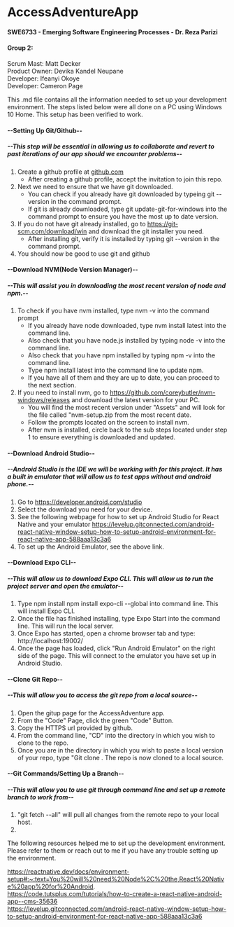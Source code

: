 # **AccessAdventureApp**
#### SWE6733 - Emerging Software Engineering Processes - Dr. Reza Parizi

#### **Group 2:**
Scrum Mast: Matt Decker  
Product Owner: Devika Kandel Neupane    
Developer: Ifeanyi Okoye   
Developer: Cameron Page  
 
This .md file contains all the information needed to set up your development environment. The steps listed below were all done on a PC using Windows 10 Home. This setup has been verified to work.  
  
#### --Setting Up Git/Github--
##### --This step will be essential in allowing us to collaborate and revert to past iterations of our app should we encounter problems--
  
  1. Create a github profile at [github.com](https://github.com/)
     - After creating a github profile, accept the invitation to join this repo.
  2. Next we need to ensure that we have git downloaded. 
     - You can check if you already have git downloaded by typeing git --version in the command prompt.
     - If git is already downloaded, type git update-git-for-windows into the command prompt to ensure you have the most up to date version.
  3. If you do not have git already installed, go to https://git-scm.com/download/win and download the git installer you need.
     - After installing git, verify it is installed by typing git --version in the command prompt.
  4. You should now be good to use git and github    
  
#### --Download NVM(Node Version Manager)--
##### --This will assist you in downloading the most recent version of node and npm.--

  1. To check if you have nvm installed, type nvm -v into the command prompt
     -  If you already have node downloaded, type nvm install latest into the command line.
     -  Also check that you have node.js installed by typing node -v into the command line.
     -  Also check that you have npm installed by typing npm -v into the command line.
     -  Type npm install latest into the command line to update npm.
     -  If you have all of them and they are up to date, you can proceed to the next section.
  2. If you need to install nvm, go to https://github.com/coreybutler/nvm-windows/releases and download the latest version for your PC.
     -  You will find the most recent version under "Assets" and will look for the file called "nvm-setup.zip from the most recent date.
     -  Follow the prompts located on the screen to install nvm. 
     -  After nvm is installed, circle back to the sub steps located under step 1 to ensure everything is downloaded and updated.
  
#### --Download Android Studio--
##### --Android Studio is the IDE we will be working with for this project. It has a built in emulator that will allow us to test apps without and android phone.--
  1. Go to https://developer.android.com/studio
  2. Select the download you need for your device.
  3. See the following webpage for how to set up Android Studio for React Native and your emulator https://levelup.gitconnected.com/android-react-native-window-setup-how-to-setup-android-environment-for-react-native-app-588aaa13c3a6
  4. To set up the Android Emulator, see the above link.
 
#### --Download Expo CLI--
##### --This will allow us to download Expo CLI. This will allow us to run the project server and open the emulator--  
  1. Type npm install npm install expo-cli --global into command line. This will install Expo CLI.  
  2. Once the file has finished installing, type Expo Start into the command line. This will run the local server.
  3. Once Expo has started, open a chrome browser tab and type: http://localhost:19002/  
  4. Once the page has loaded, click "Run Android Emulator" on the right side of the page. This will connect to the emulator you have set up in Android Studio.  
 
#### --Clone Git Repo--
##### --This will allow you to access the git repo from a local source-- 
  1. Open the gitup page for the AccessAdventure app.  
  2. From the "Code" Page, click the green "Code" Button.
  3. Copy the HTTPS url provided by github.
  4. From the command line, "CD" into the directory in which you wish to clone to the repo.  
  5. Once you are in the directory in which you wish to paste a local version of your repo, type "Git clone <paste url you copied from github>. The repo is now cloned to a local source.

#### --Git Commands/Setting Up a Branch--
##### --This will allow you to use git through command line and set up a remote branch to work from--  
  1. "git fetch --all" will pull all changes from the remote repo to your local host.  
  2.  




The following resources helped me to set up the development environment. Please refer to them or reach out to me if you have any trouble setting up the environment.   

https://reactnative.dev/docs/environment-setup#:~:text=You%20will%20need%20Node%2C%20the,React%20Native%20app%20for%20Android.   
https://code.tutsplus.com/tutorials/how-to-create-a-react-native-android-app--cms-35636   
https://levelup.gitconnected.com/android-react-native-window-setup-how-to-setup-android-environment-for-react-native-app-588aaa13c3a6
